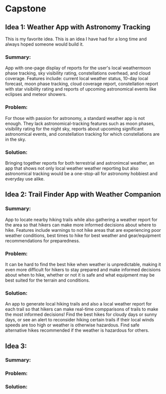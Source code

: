 # Capstone

## Idea 1: Weather App with Astronomy Tracking
This is my favorite idea. This is an idea I have had for a long time and always hoped someone would build it.
### Summary:
App with one-page display of reports for the user's local weathermoon phase tracking, sky visibility rating, constellations overhead, and cloud coverage. Features include: current local weather status, 10-day local forecast, moon phase tracking, cloud coverage report, constellation report with star visibility rating and reports of upcoming astronomical events like eclipses and meteor showers.
### Problem: 
For those with passion for astronomy, a standard weather app is not enough. They lack astronomical-tracking features such as moon phases, visibility rating for the night sky, reports about upcoming significant astronomical events, and constellation tracking for which constellations are in the sky. 
### Solution: 
Bringing together reports for both terrestrial and astronimcal weather, an app that shows not only local weather weather reporting but also astronomical tracking would be a one-stop-all for astronomy hobbiest and everyday use alike.

## Idea 2: Trail Finder App with Weather Companion
### Summary: 
App to locate nearby hiking trails while also gathering a weather report for the area so that hikers can make more informed decisions about where to hike. Features include warnings to not hike areas that are experiencing poor weather conditions, best times to hike for best weather and gear/equipment recommendations for preparedness.
### Problem: 
It can be hard to find the best hike when weather is unpredictable, making it even more difficult for hikers to stay prepared and make informed decisions about when to hike, whether or not it is safe and what equipment may be best suited for the terrain and conditions. 
### Solution: 
An app to generate local hiking trails and also a local weather report for each trail so that hikers can make real-time compparisons of trails to make the most informed decisions! Find the best hikes for cloudy days or sunny days, or see an alert to reconsider hiking certain trails if their local winds speeds are too high or weather is otherwise hazardous. Find safe alternative hikes recommended if the weather is hazardous for others.

## Idea 3: 
### Summary: 

### Problem: 

### Solution: 
